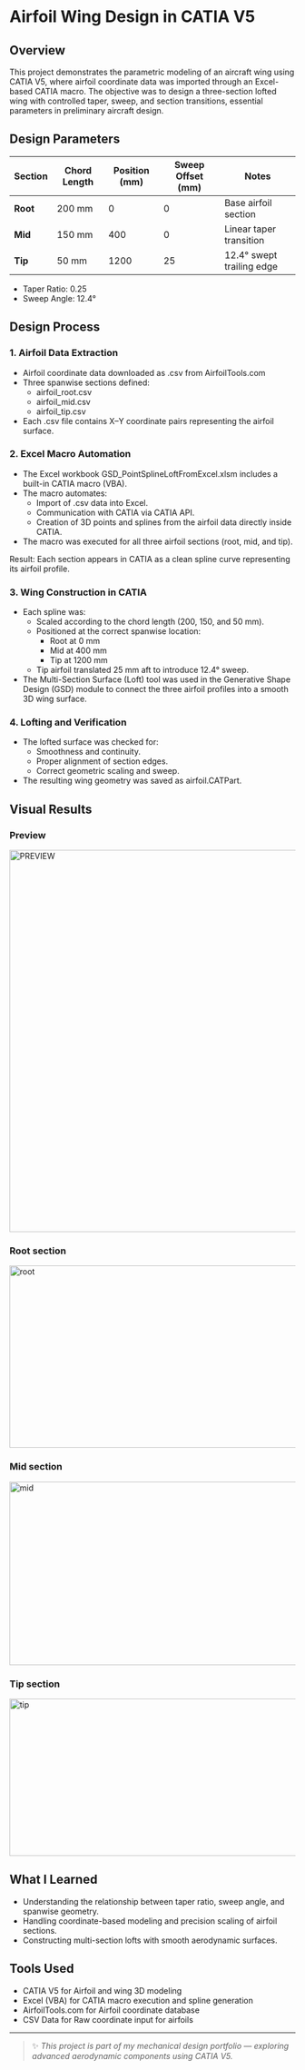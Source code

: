# Airfoil Wing Design in CATIA V5
## Overview
This project demonstrates the parametric modeling of an aircraft wing using CATIA V5, where airfoil coordinate data was imported through an Excel-based CATIA macro.
The objective was to design a three-section lofted wing with controlled taper, sweep, and section transitions, essential parameters in preliminary aircraft design.

## Design Parameters
| Section  | Chord Length | Position (mm) | Sweep Offset (mm) | Notes                     |
| -------- | ------------ | ------------- | ----------------- | ------------------------- |
| **Root** | 200 mm       | 0             | 0                 | Base airfoil section      |
| **Mid**  | 150 mm       | 400           | 0                 | Linear taper transition   |
| **Tip**  | 50 mm        | 1200          | 25                | 12.4° swept trailing edge |

- Taper Ratio: 0.25
- Sweep Angle: 12.4°

## Design Process
### 1. Airfoil Data Extraction
- Airfoil coordinate data downloaded as .csv from AirfoilTools.com
- Three spanwise sections defined:
    - airfoil_root.csv
    - airfoil_mid.csv
    - airfoil_tip.csv
- Each .csv file contains X–Y coordinate pairs representing the airfoil surface.

### 2. Excel Macro Automation
- The Excel workbook GSD_PointSplineLoftFromExcel.xlsm includes a built-in CATIA macro (VBA).
- The macro automates:
   - Import of .csv data into Excel.
   - Communication with CATIA via CATIA API.
   - Creation of 3D points and splines from the airfoil data directly inside CATIA.
- The macro was executed for all three airfoil sections (root, mid, and tip).

Result: Each section appears in CATIA as a clean spline curve representing its airfoil profile.

### 3. Wing Construction in CATIA
- Each spline was:
    - Scaled according to the chord length (200, 150, and 50 mm).
    - Positioned at the correct spanwise location:
      - Root at 0 mm
      - Mid at 400 mm
      - Tip at 1200 mm
    - Tip airfoil translated 25 mm aft to introduce 12.4° sweep.
- The Multi-Section Surface (Loft) tool was used in the Generative Shape Design (GSD) module to connect the three airfoil profiles into a smooth 3D wing surface.

### 4. Lofting and Verification
- The lofted surface was checked for:
    - Smoothness and continuity.
    - Proper alignment of section edges.
    - Correct geometric scaling and sweep.
- The resulting wing geometry was saved as airfoil.CATPart.

## Visual Results
### Preview
<img width="1496" height="673" alt="PREVIEW" src="https://github.com/user-attachments/assets/680f8baa-43c8-4094-8960-dfb85bf8ac79" />

### Root section
<img width="1490" height="321" alt="root" src="https://github.com/user-attachments/assets/36f01e76-025a-46a0-b6cf-f026534e7482" />

### Mid section
<img width="1493" height="323" alt="mid" src="https://github.com/user-attachments/assets/214b7604-7472-40ef-817a-aadcefb3ac13" />

### Tip section
<img width="1246" height="277" alt="tip" src="https://github.com/user-attachments/assets/298cf995-d6af-472a-8f6c-57fbb63bfad0" />

## What I Learned
- Understanding the relationship between taper ratio, sweep angle, and spanwise geometry.
- Handling coordinate-based modeling and precision scaling of airfoil sections.
- Constructing multi-section lofts with smooth aerodynamic surfaces.

## Tools Used
- CATIA V5 for Airfoil and wing 3D modeling
- Excel (VBA) for	CATIA macro execution and spline generation
- AirfoilTools.com for Airfoil coordinate database
- CSV Data for Raw coordinate input for airfoils

---

> ✨ *This project is part of my mechanical design portfolio — exploring advanced aerodynamic components using CATIA V5.*

